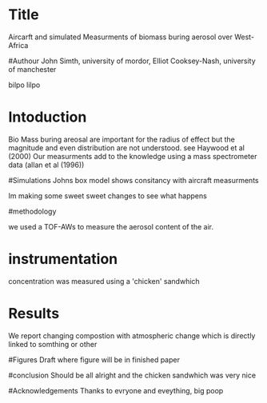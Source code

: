 # Title
Aircarft and simulated Measurments of biomass buring aerosol over West-Africa

#Authour
John Simth, university of mordor, Elliot Cooksey-Nash, university of manchester

bilpo lilpo 

# Intoduction 
Bio Mass buring areosal are important for the radius of effect but the magnitude and even distribution are not understood.
see Haywood et al (2000)
Our measurments add to the knowledge using a mass spectrometer data (allan et al (1996))

#Simulations
Johns box model shows consitancy with aircraft measurments

Im making some sweet sweet changes to see what happens

#methodology 

we used a TOF-AWs to measure the aerosol content of the air.

# instrumentation
concentration was measured using a 'chicken' sandwhich 

# Results
We report changing compostion with atmospheric change which is directly linked to somthing or other

#Figures
Draft where figure will be in finished paper

#conclusion
Should be all alright and the chicken sandwhich was very nice

#Acknowledgements 
Thanks to evryone and eveything, big poop